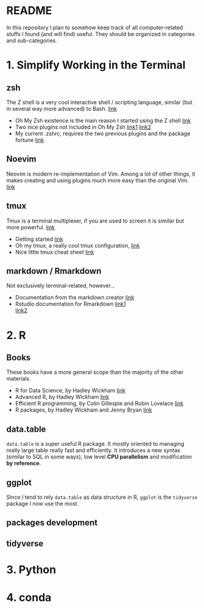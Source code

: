 # README 

In this repository I plan to somehow keep track of all computer-related stuffs I found 
(and will find) useful. They should be organized in categories and sub-categories. 

# 1. Simplify Working in the Terminal 

## zsh
The Z shell is a very cool interactive shell / scripting language, similar 
(but in several way more advanced) to Bash. [link](http://zsh.sourceforge.net/)

- Oh My Zsh existence is the main reason I started using the Z shell 
[link](https://ohmyz.sh/)    
- Two nice plugins not included in Oh My Zsh 
[link1](https://github.com/zsh-users/zsh-syntax-highlighting) 
[link2](https://github.com/zsh-users/zsh-autosuggestions)    
- My current .zshrc, requires the two previous plugins and the package fortune 
[link](https://github.com/SinomeM/DotFilesEtc/blob/master/.zshrc)    

## Noevim 
Neovim is modern re-implementation of Vim. Among a lot of other things, it makes 
creating and using plugins much more easy than the original Vim. [link](https://neovim.io/)

## tmux 
Tmux is a terminal multiplexer, if you are used to screen it is similar but more 
powerful. [link](https://github.com/tmux/tmux/wiki)

- Getting started [link](https://github.com/tmux/tmux/wiki/Getting-Started)    
- Oh my tmux, a really cool tmux configuration, 
[link](https://github.com/gpakosz/.tmux)    
- Nice little tmux cheat sheet [link](https://tmuxcheatsheet.com/)    

## markdown / Rmarkdown 
Not exclusively terminal-related, however... 

- Documentation from the markdown creator 
[link](https://daringfireball.net/projects/markdown/basics)    
- Rstudio documentation for Rmarkdown 
[link1](https://rmarkdown.rstudio.com/lesson-1.html)     
[link2](https://rmarkdown.rstudio.com/)

# 2. R

## Books 
These books have a more general scope than the majority of the other materials.

- R for Data Science, by Hadley Wickham [link](https://r4ds.had.co.nz/)    
- Advanced R, by Hadley Wickham [link](https://adv-r.hadley.nz/index.html)    
- Efficient R programming, by Colin Gillespie and Robin Lovelace 
[link](https://csgillespie.github.io/efficientR/index.html)    
- R packages, by Hadley Wickham and Jenny Bryan [link](https://r-pkgs.org/)     

## data.table 
`data.table` is a super useful R package. It mostly oriented to managing really 
large table really fast and efficiently. It introduces a new syntax (similar to 
SQL in some ways), low level **CPU parallelism** and modification **by reference**. 

## ggplot 
Since I tend to rely `data.table` as data structure in R, `ggplot` is the `tidyverse` 
package I now use the most.

## packages development 

## tidyverse 

# 3. Python 

# 4. conda 

